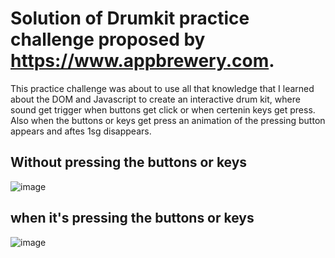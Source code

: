 # Solution of Drumkit practice challenge proposed by https://www.appbrewery.com.
This practice challenge was about to use all that knowledge that I learned about the DOM and Javascript to create an interactive drum kit, where sound get trigger when buttons get click or when certenin keys get press. Also when the buttons or keys get press an animation of the pressing button appears and aftes 1sg disappears.
## Without pressing the buttons or keys
![image](https://github.com/Csalcedo04/Drumkit-challenge-/assets/98894266/512258b4-8915-45d4-831f-8a190946b1e7)

## when it's pressing the buttons or keys
![image](https://github.com/Csalcedo04/Drumkit-challenge-/assets/98894266/262efc1a-660d-447a-bdc8-caafbcd3f7ae)
